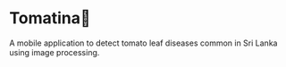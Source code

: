 # Tomatina🍅
A mobile application to detect tomato leaf diseases common in Sri Lanka using image processing.

[//]: # (hisiaajiojxoajsoixjoas)
